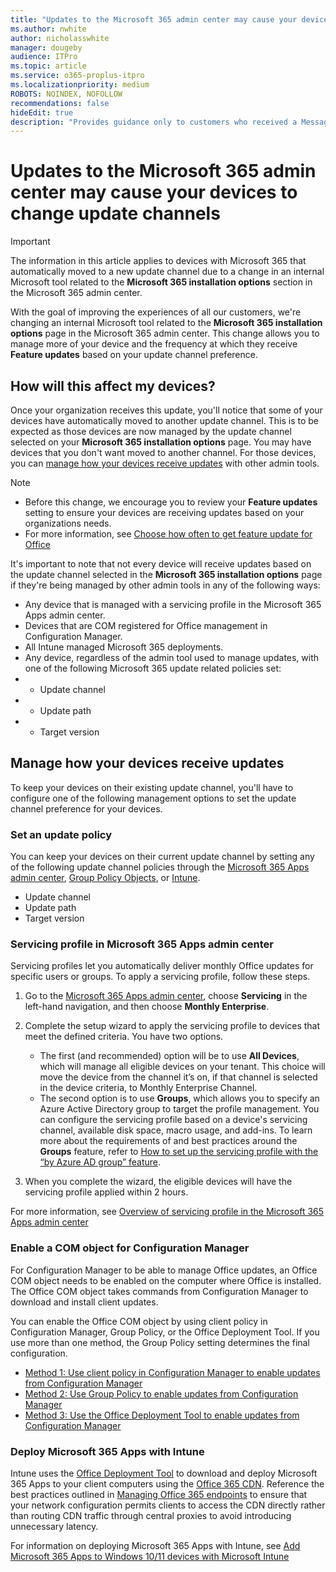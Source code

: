 ```yaml
---
title: "Updates to the Microsoft 365 admin center may cause your devices to change update channels"
ms.author: nwhite
author: nicholasswhite
manager: dougeby
audience: ITPro
ms.topic: article
ms.service: o365-proplus-itpro
ms.localizationpriority: medium
ROBOTS: NOINDEX, NOFOLLOW
recommendations: false
hideEdit: true
description: "Provides guidance only to customers who received a Message center post about updates to the Microsoft 365 update channels in the Microsoft 365 admin center."
---
```


# Updates to the Microsoft 365 admin center may cause your devices to change update channels 

> [!IMPORTANT]
> The information in this article applies to devices with Microsoft 365 that automatically moved to a new update channel due to a change in an internal Microsoft tool related to the **Microsoft 365 installation options** section in the Microsoft 365 admin center. 

With the goal of improving the experiences of all our customers, we're changing an internal Microsoft tool related to the **Microsoft 365 installation options** page in the Microsoft 365 admin center. This change allows you to manage more of your device and the frequency at which they receive **Feature updates** based on your update channel preference.

## How will this affect my devices?

Once your organization receives this update, you'll notice that some of your devices have automatically moved to another update channel. This is to be expected as those devices are now managed by the update channel selected on your **Microsoft 365 installation options** page. You may have devices that you don't want moved to another channel. For those devices, you can [manage how your devices receive updates]() with other admin tools.

> [!NOTE]
> - Before this change, we encourage you to review your **Feature updates** setting to ensure your devices are receiving updates based on your organizations needs. 
> - For more information, see [Choose how often to get feature update for Office](../manage-software-download-settings-office-365#choose-how-often-to-get-feature-updates-for-office.md)

It's important to note that not every device will receive updates based on the update channel selected in the **Microsoft 365 installation options** page if they're being managed by other admin tools in any of the following ways:
- Any device that is managed with a servicing profile in the Microsoft 365 Apps admin center.
- Devices that are COM registered for Office management in Configuration Manager.
- All Intune managed Microsoft 365 deployments.
- Any device, regardless of the admin tool used to manage updates, with one of the following Microsoft 365 update related policies set:
- - Update channel
- - Update path
- - Target version

## Manage how your devices receive updates

To keep your devices on their existing update channel, you'll have to configure one of the following management options to set the update channel preference for your devices.

### Set an update policy

You can keep your devices on their current update channel by setting any of the following update channel policies through the [Microsoft 365 Apps admin center](../admincenter/overview-cloud-policy.md#steps-for-creating-a-policy-configuration), [Group Policy Objects](../change-update-channels.md#change-the-update-channel-with-group-policy), or [Intune](https://learn.microsoft.com/mem/intune/apps/app-office-policies).
- Update channel
- Update path
- Target version

### Servicing profile in Microsoft 365 Apps admin center

Servicing profiles let you automatically deliver monthly Office updates for specific users or groups. To apply a servicing profile, follow these steps.

1. Go to the [Microsoft 365 Apps admin center](https://config.office.com), choose **Servicing** in the left-hand navigation, and then choose **Monthly Enterprise**. 
2. Complete the setup wizard to apply the servicing profile to devices that meet the defined criteria. You have two options.

    - The first (and recommended) option will be to use **All Devices**, which will manage all eligible devices on your tenant. This choice will move the device from the channel it’s on, if that channel is selected in the device criteria, to Monthly Enterprise Channel. 
    - The second option is to use **Groups**, which allows you to specify an Azure Active Directory group to target the profile management. You can configure the servicing profile based on a device's servicing channel, available disk space, macro usage, and add-ins. To learn more about the requirements of and best practices around the **Groups** feature, refer to [How to set up the servicing profile with the “by Azure AD group” feature](../fieldnotes/adopt-servicing-profiles.md#how-to-set-up-the-servicing-profile-with-the-by-azure-ad-group-approach).

3. When you complete the wizard, the eligible devices will have the servicing profile applied within 2 hours.

For more information, see [Overview of servicing profile in the Microsoft 365 Apps admin center](../admincenter/servicing-profile.md)

###  Enable a COM object for Configuration Manager

For Configuration Manager to be able to manage Office updates, an Office COM object needs to be enabled on the computer where Office is installed. The Office COM object takes commands from Configuration Manager to download and install client updates.

You can enable the Office COM object by using client policy in Configuration Manager, Group Policy, or the Office Deployment Tool. If you use more than one method, the Group Policy setting determines the final configuration.

- [Method 1: Use client policy in Configuration Manager to enable updates from Configuration Manager](../manage-microsoft-365-apps-updates-configuration-manager.md#method-1-use-client-policy-in-configuration-manager-to-enable-updates-from-configuration-manager)
- [Method 2: Use Group Policy to enable updates from Configuration Manager](../manage-microsoft-365-apps-updates-configuration-manager.md#method-2-use-group-policy-to-enable-updates-from-configuration-manager)
- [Method 3: Use the Office Deployment Tool to enable updates from Configuration Manager](#method-3-use-the-office-deployment-tool-to-enable-updates-from-configuration-manager)

### Deploy Microsoft 365 Apps with Intune

Intune uses the [Office Deployment Tool](../overview-office-deployment-tool.md) to download and deploy Microsoft 365 Apps to your client computers using the [Office 365 CDN](../deploy-microsoft-365-apps-cloud.md). Reference the best practices outlined in [Managing Office 365 endpoints](https://learn.microsoft.com/microsoft-365/enterprise/managing-office-365-endpoints) to ensure that your network configuration permits clients to access the CDN directly rather than routing CDN traffic through central proxies to avoid introducing unnecessary latency.

For information on deploying Microsoft 365 Apps with Intune, see [Add Microsoft 365 Apps to Windows 10/11 devices with Microsoft Intune](https://learn.microsoft.com/mem/intune/apps/apps-add-office365)